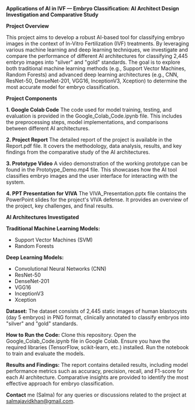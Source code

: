**Applications of AI in IVF — Embryo Classification: AI Architect Design Investigation and Comparative Study**

**Project Overview**

This project aims to develop a robust AI-based tool for classifying embryo images in the context of In-Vitro Fertilization (IVF) treatments. By leveraging various machine learning and deep learning techniques, we investigate and compare the performance of different AI architectures for classifying 2,445 embryo images into "silver" and "gold" standards. The goal is to explore both traditional machine learning methods (e.g., Support Vector Machines, Random Forests) and advanced deep learning architectures (e.g., CNN, ResNet-50, DenseNet-201, VGG16, InceptionV3, Xception) to determine the most accurate model for embryo classification.

**Project Components**

**1. Google Colab Code**
The code used for model training, testing, and evaluation is provided in the Google_Colab_Code.ipynb file.
This includes the preprocessing steps, model implementations, and comparisons between different AI architectures.

**2. Project Report**
The detailed report of the project is available in the Report.pdf file.
It covers the methodology, data analysis, results, and key findings from the comparative study of the AI architectures.

**3. Prototype Video**
A video demonstration of the working prototype can be found in the Prototype_Demo.mp4 file.
This showcases how the AI tool classifies embryo images and the user interface for interacting with the system.

**4. PPT Presentation for VIVA**
The VIVA_Presentation.pptx file contains the PowerPoint slides for the project's VIVA defense. It provides an overview of the project, key challenges, and final results.

**AI Architectures Investigated**

**Traditional Machine Learning Models:**
- Support Vector Machines (SVM)
- Random Forests

**Deep Learning Models:**
- Convolutional Neural Networks (CNN)
- ResNet-50
- DenseNet-201
- VGG16
- InceptionV3
- Xception

**Dataset:**
The dataset consists of 2,445 static images of human blastocysts (day 5 embryos) in PNG format, clinically annotated to classify embryos into "silver" and "gold" standards.

**How to Run the Code:**
Clone this repository.
Open the Google_Colab_Code.ipynb file in Google Colab.
Ensure you have the required libraries (TensorFlow, scikit-learn, etc.) installed.
Run the notebook to train and evaluate the models.

**Results and Findings:**
The report contains detailed results, including model performance metrics such as accuracy, precision, recall, and F1-score for each AI architecture.
Comparative insights are provided to identify the most effective approach for embryo classification.

**Contact** me (Salma) for any queries or discussions related to the project at salmajavidkhan@gmail.com.
